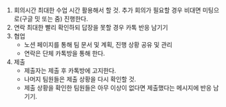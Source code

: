 1. 회의시간
    최대한 수업 시간 활용해서 할 것.
    추가 회의가 필요할 경우 비대면 미팅으로(구글 밋 또는 줌) 진행한다.
2. 연락
    최대한 빨리 확인하되 답장을 못할 경우 카톡 반응 남기기
3. 협업
    - 노션 페이지를 통해 팀 문서 및 계획, 진행 상황 공유 및 관리
    - 연락은 단체 카톡방을 통해 한다.
4. 제출
    - 제출자는 제출 후 카톡방에 고지한다.
    - 나머지 팀원들은 제출 상황을 다시 확인할 것.
    - 제출 상황을 확인한 팀원들은 아무 이상이 없다면 제출했다는 메시지에 반응 남기기.
